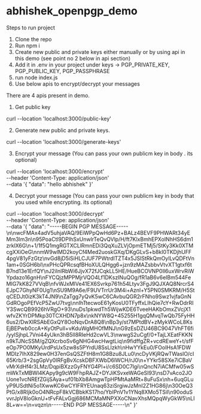 # abhishek_openpgp_demo

Steps to run project

1. Clone the repo
2. Run npm i
3. Create new public and private keys either manually or by using api in this demo (see point no 2 below in api section)
4. Add it in .env in your project under keys -> PGP_PRIVATE_KEY, PGP_PUBLIC_KEY, PGP_PASSPHRASE
5. run node index.js
6. Use below apis to encrypt/decrypt your messages

There are 4 apis present in demo.

1. Get public key

curl --location 'localhost:3000/public-key'

2. Generate new public and private keys.

curl --location 'localhost:3000/generate-keys'

3. Encrypt your message (You can pass your own publicm key in body . its optional)
 
curl --location 'localhost:3000/encrypt' \
--header 'Content-Type: application/json' \
--data '{
    "data": "hello abhishek"
}'

4. Decrypt your message (You can pass your own publicm key in body that you used while encrypting. its optional)

curl --location 'localhost:3000/decrypt' \
--header 'Content-Type: application/json' \
--data '{ "data": "-----BEGIN PGP MESSAGE-----\\n\\nwcFMAx4adV5uhjaVAQ/9EiWPpQwHd6Pz+BALz4BEVF9PHWARt34yEMm3lm3n\\n95PoaCtl9DPIhSxUnwlrTeQvQVlp/H/ft7KlxBmhEPXoINhHS6dm1zrklX6G\\n+1/1f5Q1mgRGTXCLlRmnEDi3QqXuZLVjOpmETMj5/StKy3Kk0XTMcgXXiOeG\\nnmW9wlMD2koyCf4Med2uoskGXq/DKgGLvS+b8kI0TKDjhUFF4pgV81yFzGtz\\nvGd8jD5iSiHLCJUF7PWtrdlTZT4x5JSIStRkQmOylLvQDFtVn1am+0SGH6bl\\nxPHcQPRcsqfBHoXULQHgg6+jzn9zMAZsbbvVtvXT1gtxf6tB7nd13e1ErfQY\\nJ2iInlRbWi6JjvX72fJCqkLL5HE/HueBCOVNP0Il6uxWrvRiWYpdazo16gnH\\nFYCQjzMPPMjrVQO4Lf1DKszINuQOg/fR1aB6v6eIBm544FeMIG7kK827VVqB\\nfvWJxMlVe41EX6Svrkp761h54Ltyv3FgJ9QJXAQ8NrcrS4EJpC7GhyNF0Ug1\\nSU9M9A6e/F9UVTrrUr3M4i+Aznl+Y5PN0SMKRM/H5StqCEDJt0izK3kT4JN9\\nZaTgg7yQvK5wC6CAvbuQGR2rFNho9Swz1vjfaGnNGdROgoPEfVcP5ZwU7tvg\\nnIhTtecwoE61yKosU0TFyffxLIhQie7cY+RwDdrRIY3SwcQB9926hVRgO+93\\nuDs1pkwdTh5WijwKDE6TveeHAKbOmxZVcjX1wfvZKYrDPMkp30TCXHDN7p8x\\nkNYW8Q+45255H1gqQMvqTwQb75FyHH6us2/DwXlRSAbEGxQY8OoNqvDrA8Q8\\nBp3y/st7MPtdBV+zMykWCoL8KsEjBEPwb0ccA+KyOtPuIl+vKduWgMHOfMNJ\\nG9zEsDZU46BC9047VhFT6fi/yylSjhpL7Vni44yUkn3hB5ll8RIeHd2cwVL3\\nwwgS2uCgf/0+TajLXEatFKKNn9kTJNcSSM/gZQXcrboSv6gNHG4wcHwgtLiq\\n9fidffgZR+vcdREweY+t/sfFeOp7PO0MKyUrdPsUx5zw8s5PYrdU8SsLIzkh\\nHwYYkEu0/FOoIHsA1FDWMDIz7IhX829ew0H37enGsQSZFtH8m1G8Bzu8JLu0\\ncDyVKjRQwTWasIO/cI65Krb/3+2sgGpVy0IRFgBvXcskDBFXWbD6lWCH/rJ0\\n+YYkr58SXe7iCBaVvMrXdHf4r3LMz/DqpiBXzzGyFNYG4Pl+i/c6SD0C7lgi\\nQncN7iACMfw05wSmWkTxMBWl4KApy9g9cW9FhpRAJZ+DYJiKSvxeWAGeSI93\\nsD7vAco2JOUone1vcNREfZGijSAya+uf01bXb8AmgwTpHPMtAaMRt+8uFuSx\\nh+6uqGLuyP9USdtNi5o1XwwKC6wCYIFRYEUnaq63ziSrgiwJzMnI2Z1HG86j\\n30OeQ3PtG/x8RIjk0oO4NRcpF8kVCBbkKS17ho/YbIPnV1v1YNq8XMo5TSil\\n90oduSvvrJpV8loGknU+tFvFALvGgj686MCMaMNPXXoCNavXhsMQpqWyGkW5\\nLI8L+w==\\n=vqzn\\n-----END PGP MESSAGE-----\\n" }'
